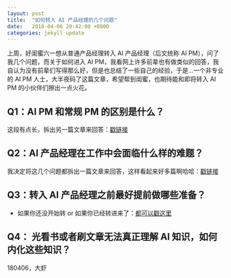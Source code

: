 ```yaml
---
layout: post
title:  "如何转入 AI 产品经理的几个问题"
date:   2018-04-06 20:42:00 +0800
categories: jekyll update
---
```



上周，好闺蜜六一想从普通产品经理转入 AI 产品经理（后文统称 AI PM），问了我几个问题，而关于如何进入 AI PM，我看网上许多前辈也有做类似的回答，我自认为没有前辈们写得那么好，但是也总结了一些自己的经验，于是...一个非专业的 AI PM 人士，大半夜码了这篇文章，希望帮到闺蜜，也期待能和即将转入 AI PM 的小伙伴们擦出一点火花。

## Q1：AI PM 和常规 PM 的区别是什么？

这段有点长，拆出另一篇文章来回答：[戳链接](http://www.ramywu.com/jekyll/update/2018/04/09/Difference-between-AI-PM-and-PM.html)


## Q2：AI 产品经理在工作中会面临什么样的难题？

我决定将这几个问题都拆出一篇文章来回答，这样看起来好多篇啊哈哈：[戳链接](http://www.ramywu.com/jekyll/update/2018/04/09/What-Problems-in-AI-PM-works.html)


## Q3：转入 AI 产品经理之前最好提前做哪些准备？

- 如果你还没开始转 or 如果你已经转进来了：[都可以戳这里]()


## Q4： 光看书或者刷文章无法真正理解 AI 知识，如何内化这些知识？


180406，大虾


